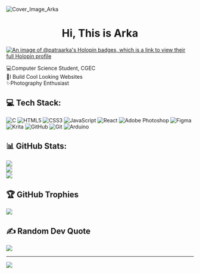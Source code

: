 ![Cover_Image_Arka](https://i.pinimg.com/originals/ca/26/2e/ca262e0354eea311c41134c3e4bc3bc2.gif)


<div align="center"><h1>Hi, This is Arka</h1></div>

[![An image of @patraarka's Holopin badges, which is a link to view their full Holopin profile](https://holopin.me/patraarka)](https://holopin.io/@patraarka)

💻Computer Science Student, CGEC<br/>
🧠I Build Cool Looking Websites<br/>
✨Photography Enthusiast<br/>


## 💻 Tech Stack:
![C](https://img.shields.io/badge/c-%2300599C.svg?style=for-the-badge&logo=c&logoColor=white) ![HTML5](https://img.shields.io/badge/html5-%23E34F26.svg?style=for-the-badge&logo=html5&logoColor=white) ![CSS3](https://img.shields.io/badge/css3-%231572B6.svg?style=for-the-badge&logo=css3&logoColor=white) ![JavaScript](https://img.shields.io/badge/javascript-%23323330.svg?style=for-the-badge&logo=javascript&logoColor=%23F7DF1E) ![React](https://img.shields.io/badge/react-%2320232a.svg?style=for-the-badge&logo=react&logoColor=%2361DAFB) ![Adobe Photoshop](https://img.shields.io/badge/adobe%20photoshop-%2331A8FF.svg?style=for-the-badge&logo=adobe%20photoshop&logoColor=white) ![Figma](https://img.shields.io/badge/figma-%23F24E1E.svg?style=for-the-badge&logo=figma&logoColor=white) ![Krita](https://img.shields.io/badge/Krita-203759?style=for-the-badge&logo=krita&logoColor=EEF37B) ![GitHub](https://img.shields.io/badge/github-%23121011.svg?style=for-the-badge&logo=github&logoColor=white) ![Git](https://img.shields.io/badge/git-%23F05033.svg?style=for-the-badge&logo=git&logoColor=white) ![Arduino](https://img.shields.io/badge/-Arduino-00979D?style=for-the-badge&logo=Arduino&logoColor=white) 

## 📊 GitHub Stats:
![](https://github-readme-stats.vercel.app/api?username=patraarka&theme=default&hide_border=false&include_all_commits=false&count_private=true)<br/>
![](https://nirzak-streak-stats.vercel.app/?user=patraarka&theme=default&hide_border=false)<br/>
![](https://github-readme-stats.vercel.app/api/top-langs/?username=patraarka&theme=default&hide_border=false&include_all_commits=false&count_private=true&layout=compact)



## 🏆 GitHub Trophies
![](https://github-profile-trophy.vercel.app/?username=patraarka&theme=dracula&no-frame=false&no-bg=false&margin-w=4)


## ✍️ Random Dev Quote
![](https://quotes-github-readme.vercel.app/api?type=horizontal&theme=radical)

---
[![](https://visitcount.itsvg.in/api?id=patraarka&icon=0&color=0)](https://visitcount.itsvg.in)



